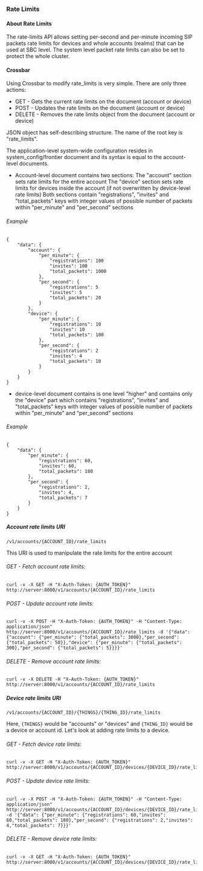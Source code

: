 ### Rate Limits

#### About Rate Limits

The rate-limits API allows setting per-second and per-minute incoming SIP packets rate limits for devices and whole accounts (realms) that can be used at SBC level. The system level packet rate limits can also be set to protect the whole cluster.

#### Crossbar

Using Crossbar to modify rate_limits is very simple. There are only three actions:

* GET - Gets the current rate limits on the document (account or device)
* POST - Updates the rate limits on the document (account or device)
* DELETE - Removes the rate limits object from the document (account or device)

JSON object has self-describing structure. The name of the root key is "rate_limits".

The application-level system-wide configuration resides in system_config/frontier document and its syntax is equal to
the account-level documents.


 * Account-level document contains two sections:
   The "account" section sets rate limits for the entire account
   The "device" section sets rate limits for devices inside the account (if not overwritten by device-level rate limits)
   Both sections contain "registrations", "invites" and "total\_packets" keys with integer values of possible number of packets within
    "per\_minute" and "per\_second" sections

###### Example

````
{
    "data": {
        "account": {
            "per_minute": {
                "registrations": 100
                "invites": 100
                "total_packets": 1000
            },
            "per_second": {
                "registrations": 5
                "invites": 5
                "total_packets": 20
            }
        },
        "device": {
            "per_minute": {
                "registrations": 10
                "invites": 10
                "total_packets": 100
            },
            "per_second": {
                "registrations": 2
                "invites": 4
                "total_packets": 10
            }
        }
    }
}
````

 * device-level document contains is one level "higher" and contains only the "device" part
    which contains "registrations", "invites" and "total\_packets" keys with integer values of possible number of packets within
    "per\_minute" and "per\_second" sections

###### Example

````
{
    "data": {
        "per_minute": {
            "registrations": 60,
            "invites": 60,
            "total_packets": 180
        },
        "per_second": {
            "registrations": 2,
            "invites": 4,
            "total_packets": 7
        }
    }
}
````

##### Account rate limits URI

`/v1/accounts/{ACCOUNT_ID}/rate_limits`

This URI is used to manipulate the rate limits for the entire account

###### _GET_ - Fetch account rate limits:

    curl -v -X GET -H "X-Auth-Token: {AUTH_TOKEN}" http://server:8000/v1/accounts/{ACCOUNT_ID}/rate_limits

###### _POST_ - Update account rate limits:

    curl -v -X POST -H "X-Auth-Token: {AUTH_TOKEN}" -H "Content-Type: application/json" http://server:8000/v1/accounts/{ACCOUNT_ID}/rate_limits -d '{"data": {"account": {"per_minute": {"total_packets": 3000},"per_second": {"total_packets": 50}},"device": {"per_minute": {"total_packets": 300},"per_second": {"total_packets": 5}}}}'

###### _DELETE_ - Remove account rate limits:

    curl -v -X DELETE -H "X-Auth-Token: {AUTH_TOKEN}" http://server:8000/v1/accounts/{ACCOUNT_ID}/rate_limits

##### Device rate limits URI

`/v1/accounts/{ACCOUNT_ID}/{THINGS}/{THING_ID}/rate_limits`

Here, `{THINGS}` would be "accounts" or "devices" and `{THING_ID}` would be a device or account id. Let's look at adding rate limits to a device.

###### _GET_ - Fetch device rate limits:

    curl -v -X GET -H "X-Auth-Token: {AUTH_TOKEN}" http://server:8000/v1/accounts/{ACCOUNT_ID}/devices/{DEVICE_ID}/rate_limits

###### _POST_ - Update device rate limits:

    curl -v -X POST -H "X-Auth-Token: {AUTH_TOKEN}" -H "Content-Type: application/json" http://server:8000/v1/accounts/{ACCOUNT_ID}/devices/{DEVICE_ID}/rate_limits -d '{"data": {"per_minute": {"registrations": 60,"invites": 60,"total_packets": 180},"per_second": {"registrations": 2,"invites": 4,"total_packets": 7}}}'

###### _DELETE_ - Remove device rate limits:

    curl -v -X GET -H "X-Auth-Token: {AUTH_TOKEN}" http://server:8000/v1/accounts/{ACCOUNT_ID}/devices/{DEVICE_ID}/rate_limits
